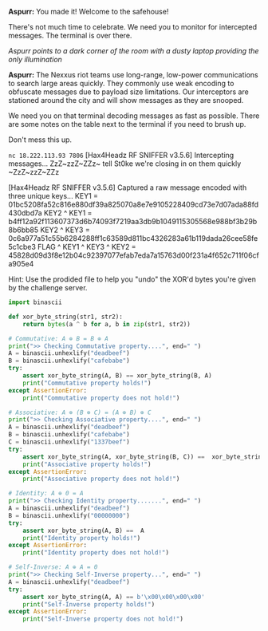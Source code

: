 **Aspurr:** You made it! Welcome to the safehouse!

There's not much time to celebrate. We need you to monitor for intercepted messages. The terminal is over there.

_Aspurr points to a dark corner of the room with a dusty laptop providing the only illumination_

**Aspurr:** The Nexxus riot teams use long-range, low-power communications to search large areas quickly. They commonly use weak encoding to obfuscate messages due to payload size limitations. Our interceptors are stationed around the city and will show messages as they are snooped.

We need you on that terminal decoding messages as fast as possible. There are some notes on the table next to the terminal if you need to brush up.

Don't mess this up.

`nc 18.222.113.93 7806`
[Hax4Headz RF SNIFFER v3.5.6] Intercepting messages...
ZzZ~zzZ~ZZz~ tell St0ke we're closing in on them quickly ~ZzZ~zzZ~ZZz

[Hax4Headz RF SNIFFER v3.5.6] Captured a raw message encoded with three unique keys...
KEY1 = 01bc5208fa52c816e880df39a825070a8e7e9105228409cd73e7d07ada88fd430dbd7a
KEY2 ^ KEY1 = b4ff12a92f113607373d6b74093f7219aa3db9b1049115305568e988bf3b29b8b6bb85
KEY2 ^ KEY3 = 0c6a977a51c55b6284288ff1c63589d811bc4326283a61b119dada26cee58fe5c1cbe3
FLAG ^ KEY1 ^ KEY3 ^ KEY2 = 45828d09d3f8e12b04c92397077efab7eda7a15763d00f231a4f652c711f06cfa905e4


Hint: Use the prodided file to help you "undo" the XOR'd bytes you're given by the challenge server.

```py
import binascii

def xor_byte_string(str1, str2):
    return bytes(a ^ b for a, b in zip(str1, str2))

# Commutative: A ⊕ B = B ⊕ A
print(">> Checking Commutative property....", end=" ")
A = binascii.unhexlify("deadbeef")
B = binascii.unhexlify("cafebabe")
try:
    assert xor_byte_string(A, B) == xor_byte_string(B, A)
    print("Commutative property holds!")
except AssertionError:
    print("Commutative property does not hold!")

# Associative: A ⊕ (B ⊕ C) = (A ⊕ B) ⊕ C
print(">> Checking Associative property....", end=" ")
A = binascii.unhexlify("deadbeef")
B = binascii.unhexlify("cafebabe")
C = binascii.unhexlify("1337beef")
try:
    assert xor_byte_string(A, xor_byte_string(B, C)) ==  xor_byte_string(xor_byte_string(A, B), C)
    print("Associative property holds!")
except AssertionError:
    print("Associative property does not hold!")

# Identity: A ⊕ 0 = A
print(">> Checking Identity property.......", end=" ")
A = binascii.unhexlify("deadbeef")
B = binascii.unhexlify("00000000")
try:
    assert xor_byte_string(A, B) ==  A
    print("Identity property holds!")
except AssertionError:
    print("Identity property does not hold!")

# Self-Inverse: A ⊕ A = 0
print(">> Checking Self-Inverse property...", end=" ")
A = binascii.unhexlify("deadbeef")
try:
    assert xor_byte_string(A, A) == b'\x00\x00\x00\x00'
    print("Self-Inverse property holds!")
except AssertionError:
    print("Self-Inverse property does not hold!")
```
